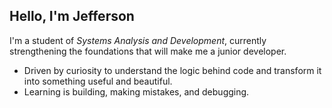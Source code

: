 ## Hello, I'm Jefferson
I'm a student of *Systems Analysis and Development*, currently strengthening the foundations that will make me a junior developer.

- Driven by curiosity to understand the logic behind code and transform it into something useful and beautiful.
- Learning is building, making mistakes, and debugging.
